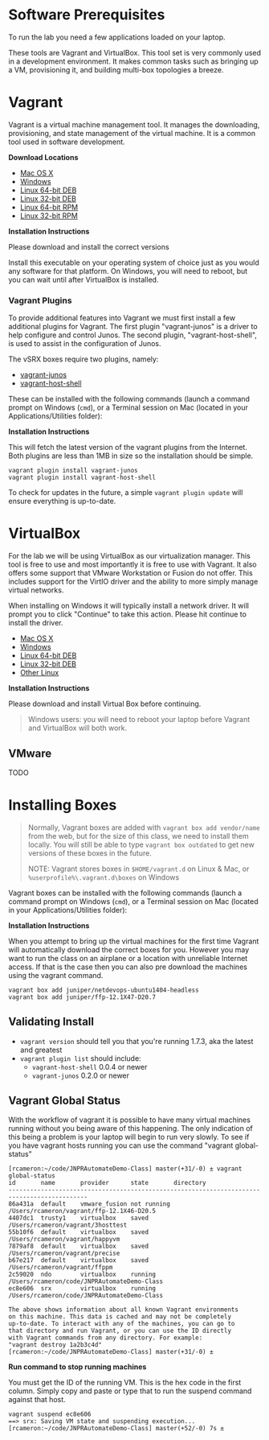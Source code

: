 Software Prerequisites
======================

To run the lab you need a few applications loaded on your laptop.

These tools are Vagrant and VirtualBox. This tool set is very commonly used in a development environment. It makes common tasks such as bringing up a VM, provisioning it, and building multi-box topologies a breeze.

Vagrant
=======

Vagrant is a virtual machine management tool. It manages the downloading, provisioning, and state management of the virtual machine. It is a common tool used in software development.

**Download Locations**

-	[Mac OS X](https://dl.bintray.com/mitchellh/vagrant/vagrant_1.7.3.dmg)
-	[Windows](https://dl.bintray.com/mitchellh/vagrant/vagrant_1.7.3.msi)
-	[Linux 64-bit DEB](https://dl.bintray.com/mitchellh/vagrant/vagrant_1.7.3_x86_64.deb)
-	[Linux 32-bit DEB](https://dl.bintray.com/mitchellh/vagrant/vagrant_1.7.3_i686.deb)
-	[Linux 64-bit RPM](https://dl.bintray.com/mitchellh/vagrant/vagrant_1.7.3_x86_64.rpm)
-	[Linux 32-bit RPM](https://dl.bintray.com/mitchellh/vagrant/vagrant_1.7.3_i686.rpm)

**Installation Instructions**

Please download and install the correct versions

Install this executable on your operating system of choice just as you would any software for that platform. On Windows, you will need to reboot, but you can wait until after VirtualBox is installed.

### Vagrant Plugins

To provide additional features into Vagrant we must first install a few additional plugins for Vagrant. The first plugin "vagrant-junos" is a driver to help configure and control Junos. The second plugin, "vagrant-host-shell", is used to assist in the configuration of Junos.

The vSRX boxes require two plugins, namely:

-	[vagrant-junos](https://github.com/JNPRAutomate/vagrant-junos)
-	[vagrant-host-shell](https://github.com/phinze/vagrant-host-shell)

These can be installed with the following commands (launch a command prompt on Windows (`cmd`), or a Terminal session on Mac (located in your Applications/Utilities folder):

**Installation Instructions**

This will fetch the latest version of the vagrant plugins from the Internet. Both plugins are less than 1MB in size so the installation should be simple.

```
vagrant plugin install vagrant-junos
vagrant plugin install vagrant-host-shell
```

To check for updates in the future, a simple `vagrant plugin update` will ensure everything is up-to-date.

VirtualBox
==========

For the lab we will be using VirtualBox as our virtualization manager. This tool is free to use and most importantly it is free to use with Vagrant. It also offers some support that VMware Workstation or Fusion do not offer. This includes support for the VirtIO driver and the ability to more simply manage virtual networks.

When installing on Windows it will typically install a network driver. It will prompt you to click "Continue" to take this action. Please hit continue to install the driver.

-	[Mac OS X](http://download.virtualbox.org/virtualbox/5.0.0/VirtualBox-5.0.0-101573-OSX.dmg)
-	[Windows](http://download.virtualbox.org/virtualbox/5.0.0/VirtualBox-5.0.0-101573-Win.exe)
-	[Linux 64-bit DEB](http://download.virtualbox.org/virtualbox/5.0.0/virtualbox-5.0_5.0.0-101573~Ubuntu~trusty_amd64.deb)
-	[Linux 32-bit DEB](http://download.virtualbox.org/virtualbox/5.0.0/virtualbox-5.0_5.0.0-101573~Ubuntu~trusty_i386.deb)
-	[Other Linux](https://www.virtualbox.org/wiki/Linux_Downloads)

**Installation Instructions**

Please download and install Virtual Box before continuing.

> Windows users: you will need to reboot your laptop before Vagrant and VirtualBox will both work.

## VMware

TODO

Installing Boxes
================

> Normally, Vagrant boxes are added with `vagrant box add vendor/name` from the web, but for the size of this class, we need to install them locally. You will still be able to type `vagrant box outdated` to get new versions of these boxes in the future.
>
> NOTE: Vagrant stores boxes in `$HOME/vagrant.d` on Linux & Mac, or `%userprofile%\.vagrant.d\boxes` on Windows

Vagrant boxes can be installed with the following commands (launch a command prompt on Windows (`cmd`), or a Terminal session on Mac (located in your Applications/Utilities folder):

**Installation Instructions**

When you attempt to bring up the virtual machines for the first time Vagrant will automatically download the correct boxes for you. However you may want to run the class on an airplane or a location with unreliable Internet access. If that is the case then you can also pre download the machines using the vagrant command.

```
vagrant box add juniper/netdevops-ubuntu1404-headless
vagrant box add juniper/ffp-12.1X47-D20.7
```

Validating Install
------------------

-	`vagrant version` should tell you that you're running 1.7.3, aka the latest and greatest
-	`vagrant plugin list` should include:
	-	`vagrant-host-shell` 0.0.4 or newer
	-	`vagrant-junos` 0.2.0 or newer

Vagrant Global Status
---------------------

With the workflow of vagrant it is possible to have many virtual machines running without you being aware of this happening. The only indication of this being a problem is your laptop will begin to run very slowly. To see if you have vagrant hosts running you can use the command "vagrant global-status"

```
[rcameron:~/code/JNPRAutomateDemo-Class] master(+31/-0) ± vagrant global-status
id       name       provider      state       directory
--------------------------------------------------------------------------------------------
86a431a  default    vmware_fusion not running /Users/rcameron/vagrant/ffp-12.1X46-D20.5
4407dc1  trusty1    virtualbox    saved       /Users/rcameron/vagrant/3hosttest
55b10f6  default    virtualbox    saved       /Users/rcameron/vagrant/happyvm
7879af8  default    virtualbox    saved       /Users/rcameron/vagrant/precise
b67e217  default    virtualbox    saved       /Users/rcameron/vagrant/ffppm
2c59020  ndo        virtualbox    running     /Users/rcameron/code/JNPRAutomateDemo-Class
ec8e606  srx        virtualbox    running     /Users/rcameron/code/JNPRAutomateDemo-Class

The above shows information about all known Vagrant environments
on this machine. This data is cached and may not be completely
up-to-date. To interact with any of the machines, you can go to
that directory and run Vagrant, or you can use the ID directly
with Vagrant commands from any directory. For example:
"vagrant destroy 1a2b3c4d"
[rcameron:~/code/JNPRAutomateDemo-Class] master(+31/-0) ±
```

**Run command to stop running machines**

You must get the ID of the running VM. This is the hex code in the first column. Simply copy and paste or type that to run the suspend command against that host.

```
vagrant suspend ec8e606
==> srx: Saving VM state and suspending execution...
[rcameron:~/code/JNPRAutomateDemo-Class] master(+52/-0) 7s ±
```
